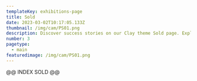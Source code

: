 ```yaml
---
templateKey: exhibitions-page
title: Sold
date: 2023-03-02T10:17:05.133Z
thumbnail: /img/cam/PS01.png
description: Discover success stories on our Clay theme Sold page. Explore our achievements and see how we turn visions into realities.
number: 3
pagetype:
  - main
featuredimage: /img/cam/PS01.png
---
```



@@ INDEX SOLD  @@
